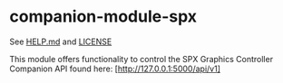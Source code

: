 # companion-module-spx
See [HELP.md](./HELP.md) and [LICENSE](./LICENSE)

This module offers functionality to control the SPX Graphics Controller
Companion API found here: [http://127.0.0.1:5000/api/v1]